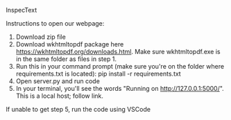 InspecText

Instructions to open our webpage:

1. Download zip file
2. Download wkhtmltopdf package here https://wkhtmltopdf.org/downloads.html. Make sure wkhtmltopdf.exe is in the same folder as files in step 1.
3. Run this in your command prompt (make sure you're on the folder where requirements.txt is located): pip install -r requirements.txt
4. Open server.py and run code
5. In your terminal, you'll see the words "Running on http://127.0.0.1:5000/". This is a local host; follow link.

If unable to get step 5, run the code using VSCode
